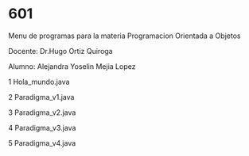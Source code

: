 # 601
Menu de programas para la materia Programacion Orientada a Objetos

Docente: Dr.Hugo Ortiz Quiroga

Alumno: Alejandra Yoselin Mejia Lopez

1 Hola_mundo.java

2 Paradigma_v1.java

3 Paradigma_v2.java

4 Paradigma_v3.java

5 Paradigma_v4.java
